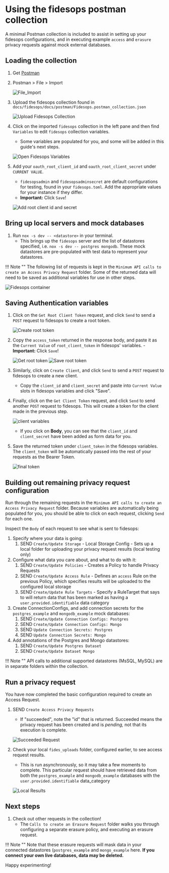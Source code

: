 # Using the fidesops postman collection

A minimal Postman collection is included to assist in setting up your fidesops configurations, and in executing example `access` and `erasure` privacy requests against mock external databases.

## Loading the collection
1. Get [Postman](https://www.postman.com/)
2. Postman > File > Import

      ![File_Import](../img/postman_images/import_collection.png)

3. Upload the fidesops collection found in `docs/fidesops/docs/postman/Fidesops.postman_collection.json`

      ![Upload Fidesops Collection](../img/postman_images/upload_files.png)

4. Click on the imported `fidesops` collection in the left pane and then find `Variables` to edit `fidesops` collection variables.
      - Some variables are populated for you, and some will be added in this guide's next steps.

      ![Open Fidesops Variables](../img/postman_images/open_fidesops_variables.png)

5. Add your `oauth_root_client_id` and `oauth_root_client_secret` under `CURRENT VALUE`.  
      - `fidesopsadmin` and `fidesopsadminsecret` are default configurations for testing, found in your `fidesops.toml`. Add the appropriate values for your instance if they differ.
      - **Important:** Click `Save`!

      ![Add root client id and secret](../img/postman_images/add_root_client_id_and_secret.png)

## Bring up local servers and mock databases
1. Run `nox -s dev -- <datastore>` in your terminal. 
      - This brings up the `fidesops` server and the list of datastores specified, i.e. `nox -s dev -- postgres mongodb`. These mock datastores are pre-populated with test data to represent your datastores.
  
!!! Note ""
      The following list of requests is kept in the `Minimum API calls to create an Access Privacy Request` folder. Some of the returned data will need to be saved as additional variables for use in other steps.
    
   ![Fidesops container](../img/postman_images/fidesops_container.png)

## Saving Authentication variables
1. Click on the `Get Root Client Token` request, and click `Send` to send a `POST` request to fidesops to create a root token.

      ![Create root token](../img/postman_images/create_root_client_token.png)

2. Copy the `access_token` returned in the response body, and paste it as the `Current Value` of `root_client_token` in fidesops' variables.
       - **Important:** Click `Save`!

      ![Get root token](../img/postman_images/root_token_response.png)
      ![Save root token](../img/postman_images/save_root_client_token.png)

3. Similarly, click on `Create Client`, and click `Send` to send a `POST` request to fidesops to create a new client.
      - Copy the `client_id` and `client_secret` and paste into `Current Value` slots in fidesops variables and click "Save".
  
4. Finally, click on the `Get Client Token` request, and click `Send` to send another `POST` request to fidesops. This will create a token for the client made in the previous step.

      ![client variables](../img/postman_images/client_form_data.png)

      - If you click on **Body**, you can see that the `client_id` and `client_secret` have been added as form data for you.


5. Save the returned token under `client_token` in the fidesops variables.  The `client_token` will be automatically passed into the rest of your requests as the Bearer Token.

      ![final token](../img/postman_images/final_token.png)


## Building out remaining privacy request configuration
Run through the remaining requests in the `Minimum API calls to create an Access Privacy Request` folder. Because variables are automatically being populated for you, you should be able to click on each request, clicking `Send` for each one.

Inspect the `Body` of each request to see what is sent to fidesops:

1. Specify where your data is going:
      1. SEND `Create/Update Storage` - Local Storage Config - Sets up a local folder for uploading your privacy request results (local testing only)
2. Configure what data you care about, and what to do with it:
      1. SEND `Create/Update Policies` - Creates a Policy to handle Privacy Requests
      2. SEND `Create/Update Access Rule` - Defines an `access` Rule on the previous Policy, which specifies results will be uploaded to the configured local storage
      3. SEND `Create/Update Rule Targets` - Specify a RuleTarget that says to will return data that has been marked as having a `user.provided.identifiable` data category
3. Create ConnectionConfigs, and add connection secrets for the `postgres_example` and `mongodb_example` mock databases:
      1. SEND `Create/Update Connection Configs: Postgres`
      2. SEND `Create/Update Connection Configs: Mongo`
      3. SEND `Update Connection Secrets: Postgres`
      4. SEND `Update Connection Secrets: Mongo`
4. Add annotations of the Postgres and Mongo datastores:
      1. SEND `Create/Update Postgres Dataset`
      2. SEND `Create/Update Dataset Mongo`

!!! Note ""
      API calls to additional supported datastores (MsSQL, MySQL) are in separate folders within the collection. 

## Run a privacy request
You have now completed the basic configuration required to create an Access Request.

1. SEND `Create Access Privacy Requests`
      - If "succeeded", note the "id" that is returned. Succeeded means the privacy request has been created and is *pending,* not that its execution is complete.

      ![Succeeded Request](../img/postman_images/succeeded_privacy_request.png)

2. Check your local `fides_uploads` folder, configured earlier, to see access request results.
      - This is run asynchronously, so it may take a few moments to complete.  This particular request should have retrieved data from both the `postgres_example` and `mongodb_example` databases with the `user.provided.identifiable` data_category

      ![Local Results](../img/postman_images/local_results.png)



## Next steps
1.  Check out other requests in the collection!
      - The `Calls to create an Erasure Request` folder walks you through configuring a separate erasure policy, and executing an erasure request.

!!! Note ""
      Note that these erasure requests will mask data in your connected datastores (`postgres_example` and `mongo_example` here. **If you connect your own live databases, data may be deleted.**

Happy experimenting!
